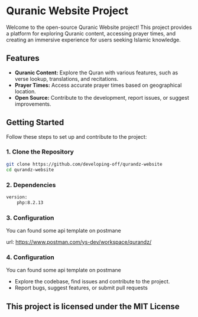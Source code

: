 # Quranic Website Project

Welcome to the open-source Quranic Website project! This project provides a platform for exploring Quranic content, accessing prayer times, and creating an immersive experience for users seeking Islamic knowledge.

## Features

- **Quranic Content:** Explore the Quran with various features, such as verse lookup, translations, and recitations.
- **Prayer Times:** Access accurate prayer times based on geographical location.
- **Open Source:** Contribute to the development, report issues, or suggest improvements.

## Getting Started

Follow these steps to set up and contribute to the project:

### 1. Clone the Repository

```bash
git clone https://github.com/developing-off/qurandz-website
cd qurandz-website
```
### 2. Dependencies
```bash
version:
    php:8.2.13
```
### 3. Configuration
You can found some api template on postmane

url: <a href="https://www.postman.com/ys-dev/workspace/qurandz/">https://www.postman.com/ys-dev/workspace/qurandz/</a>

### 4. Configuration
You can found some api template on postmane
- Explore the codebase, find issues  and contribute to the project.
- Report bugs, suggest features, or submit pull requests

## This project is licensed under the MIT License
